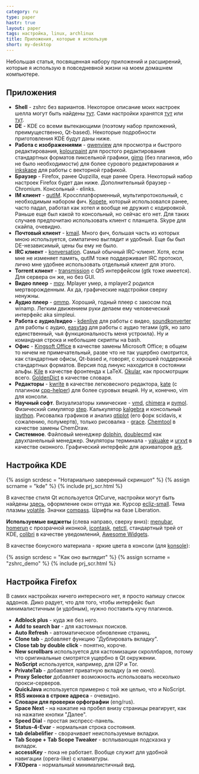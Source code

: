```yaml
---
category: ru
type: paper
hastr: true
layout: paper
tags: настройка, linux, archlinux
title: Приложения, которые я использую
short: my-desktop
---
```

Небольшая статья, посвященная набору приложений и расширений, которые я
использую в повседневной жизни на моем домашнем компьютере.

<!--more-->

## <a href="#apps" class="anchor" id="apps"><span class="octicon octicon-link"></span></a>Приложения

* **Shell** - zshrc без вариантов. Некоторое описание моих настроек шелла могут
быть найдены [тут](/ru/2014/01/14/about-zshrc/ "Статья о zshrc"). Сами настройки
хранятся [тут](//raw.githubusercontent.com/arcan1s/dotfiles/master/zshrc "Файл")
или [тут](//raw.githubusercontent.com/arcan1s/dotfiles/master/zshrc_server
"Файл").
* **DE** - KDE со всеми вытекающими (поэтому набор приложений, преимущественно,
Qt-based). Некоторые подробности приготовления KDE будут даны ниже.
* **Работа с изображениями** -
[gwenview](//kde.org/applications/graphics/gwenview/ "Домашняя страница
Gwenview") для просмотра и быстрого редактирования,
[kolourpaint](//kde.org/applications/graphics/kolourpaint/ "Домашняя страница
Kolourpaint") для простого редактирования стандартных форматов пиксельной
графики, [gimp](//www.gimp.org/ "Домашняя страница Gimp") (без плагинов, ибо не
было необходимости) для более сурового редактирования и
[inkskape](//www.inkscape.org/ "Домашняя страница Inkskape") для работы с
векторной графикой.
* **Браузер** - Firefox, ранее Qupzilla, еще ранее Opera. Некоторый набор
настроек Firefox будет дан ниже. Дополнительный браузер - Chromium. Консольный -
elinks.
* **IM клиент** - [qutIM](//qutim.org "Домашняя страница Qutim").
Кроссплатформенный, мультипротокольный, с необходимым набором фич.
[Kopete](//kde.org/applications/internet/kopete/ "Домашняя страница Kopete"),
который использовался ранее, часто падал, работал как хотел и вообще не дружил с
кодировкой. Раньше еще был какой то консольный, но сейчас его нет. Для таких
случаев предпочитаю использовать клиент с планшета. Skype для скайпа, очевидно.
* **Почтовый клиент** - [kmail](//kde.org/applications/internet/kmail/ "Домашняя
страница Kmail"). Много фич, большая часть из которых мною используется,
симпатично выглядит и удобный. Еще бы был DE-независимый, цены бы ему не было.
* **IRC клиент** - [konversation](//konversation.kde.org/ "Домашняя страница
Konversation"). Самый обычный IRC-клиент. Хотя, если мне не изменяет память,
qutIM тоже поддерживает IRC протокол, лично мне удобнее использовать отдельный
клиент для этого.
* **Torrent клиент** - [transmission](//www.transmissionbt.com/ "Домашняя
страница Transmission") с Qt5 интерфейсом (gtk тоже имеется). Для сервера он же,
но без GUI.
* **Видео плеер** - [mpv](//mpv.io/ "Домашняя страница mpv"). Mplayer умер, а
mplayer2 родился мертворожденным. Ах да, графические надстройки сверху ненужны.
* **Аудио плеер** - [qmmp](//qmmp.ylsoftware.com/ "Домашняя страница Qmmp").
Хороший, годный плеер с закосом под winamp. Легким движением руки делаем ему
человеческий интерфейс aka simpleui.
* **Работа с аудио/видео** -
[kdenlive](//kde-apps.org/content/show.php?content=29024 "Домашняя страница
kdenlive") для работы с видео,
[soundkonverter](//kde-apps.org/content/show.php?content=29024 "Домашняя
страница Soundkonverter") для работы с аудио,
[easytag](//wiki.gnome.org/Apps/EasyTAG "Домашняя страница Easytag") для работы
с аудио тегами (gtk, но зато единственный, чья функциональность меня устроила).
Ну и командная строка и небольшие скрипты на bash.
* **Офис** - [Kingsoft Office](//wps-community.org/ "Домашняя страница KO") в
качестве замены Microsoft Office; в общем то ничем не примечательный, разве что
не так ущербно смотрится, как стандартные офисы, Qt-based и, говорят, с хорошей
поддержкой стандартных форматов. Версия под линукс находится в состоянии альфы.
[Kile](//kile.sourceforge.net/ "Домашняя страница Kile") в качестве фронтенда к
LaTeX. [Okular](//kde.org/applications/graphics/okular/ "Домашняя страница
Okular"), как просмотрщик всего. [GoldenDict](//goldendict.org/ "Домашняя
страница GoldenDict") в качестве словаря.
* **Редакторы** - [kwrite](//www.kde.org/applications/utilities/kwrite/
"Домашняя страница Kwrite") в качестве легковесного редактора,
[kate](//www.kde.org/applications/utilities/kate/ "Домашняя страница Kate") (с
плагином [cpp-helper](//zaufi.github.io/kate-cpp-helper-plugin.html "Домашняя
страница плагина")) для более суровых вещей. Ну и, конечно, vim для консоли.
* **Научный софт**. Визуализаторы химические -
[vmd](//www.ks.uiuc.edu/Research/vmd/ "Домашняя страница VMD"),
[chimera](//www.cgl.ucsf.edu/chimera/ "Домашняя страница Chimera") и
[pymol](//pymol.org/ "Домашняя страница Pymol"). Физический симулятор
[step](//kde.org/applications/education/step/ "Домашняя страница Step").
Калькулятор [kalgebra](//kde.org/applications/education/kalgebra/ "Домашняя
страница Kalgebra") и консольный [ipython](//ipython.org/ "Домашняя страница
ipython"). Рисовалка графиков и анализ [qtiplot](//qtiplot.com/ "Домашняя
страница Qtiplot") (его форк scidavis, к сожалению, полумертв), только рисовалка -
[grace](//plasma-gate.weizmann.ac.il/Grace/ "Домашняя страница Grace").
[Chemtool](//ruby.chemie.uni-freiburg.de/~martin/chemtool/chemtool.html
"Домашняя страница Chemtool") в качестве замены ChemDraw.
* **Системное**. Файловый менеджер
[dolphin](//kde.org/applications/system/dolphin/ "Домашняя страница Dolphin"),
[doublecmd](//doublecmd.sourceforge.net/ "Домашняя страница Doublecmd") как
двухпанельный менеджер. Эмуляторы терминала - [yakuake](//yakuake.kde.org/
"Домашняя страница Yakuake") и
[urxvt](//software.schmorp.de/pkg/rxvt-unicode.html "Домашняя страница urxvt") в
качестве оконного. Графический интерфейс для архиваторов
[ark](//kde.org/applications/utilities/ark/ "Домашняя страница Ark").

## <a href="#kde" class="anchor" id="kde"><span class="octicon octicon-link"></span></a>Настройка KDE

<div class="thumbnails">
  {% assign scrdesc = "Нотариально заверенный скриншот" %}
  {% assign scrname = "kde" %}
  {% include prj_scr.html %}
</div>

В качестве стиля Qt используется QtCurve, настройки могут быть найдены
[здесь](//github.com/arcan1s/dotfiles/tree/master/qtcurve "GitHub"), оформление
окон оттуда же. Курсор
[ecliz-small](//kde-look.org/content/show.php/Ecliz?content=110340 "Домашняя
страница курсоров"). Тема плазмы
[volatile](//kde-look.org/content/show.php/Volatile?content=128110 "Домашняя
страница темы"). Значки [compass](//nitrux.in/ "Домашняя страница Nitrux").
Шрифты на базе Liberation.

**Используемые виджеты** (слева направо, сверху вниз):
[menubar](//launchpad.net/plasma-widget-menubar "Домашняя страница виджета"),
[homerun](//userbase.kde.org/Homerun "Домашняя страница виджета") с прозрачной
иконкой, [icontask](//kde-apps.org/content/show.php?content=144808 "Домашняя
страница виджета"), [netctl](/ru/projects/netctl-gui/ "Домашняя страница
виджета"), стандартный трей от KDE, [colibri](//agateau.com/projects/colibri/
"Домашняя страница виджета") в качестве уведомлений, [Awesome
Widgets](/ru/projects/awesome-widgets "Домашняя страница виджета").

В качестве бонусного материала - яркие цвета в консоли (для
[konsole](//github.com/arcan1s/dotfiles/blob/master/themes/yakuake/My%20color.colorscheme
"GitHub")):

<div class="thumbnails">
  {% assign scrdesc = "Как оно выглядит" %}
  {% assign scrname = "zshrc_demo" %}
  {% include prj_scr.html %}
</div>

## <a href="#firefox" class="anchor" id="firefox"><span class="octicon octicon-link"></span></a>Настройка Firefox

В самих настройках ничего интересного нет, я просто напишу список аддонов. Дико
радует, что для того, чтобы интерфейс был минималистичным (и удобным), нужно
поставить кучу плагинов.

* **Adblock plus** - куда же без него.
* **Add to search bar** - для кастомных поисков.
* **Auto Refresh** - автоматическое обновление страниц.
* **Clone tab** - добавляет функцию "Дублировать вкладку".
* **Close tab by double click** - понятно, короче.
* **New scrollbars** используется для кастомизации скроллбаров, потому что
оригинальные смотрятся ущербно в Qt окружении.
* **NoScript** используется, например, для I2P и Tor.
* **PrivateTab** - добавляет приватную вкладку (а не окно).
* **Proxy Selector** добавляет возможность использовать несколько
прокси-серверов.
* **QuickJava** используется примерно с той же целью, что и NoScript.
* **RSS иконка в строке адреса** - очевидно.
* **Словари для проверки орфографии** (eng/rus).
* **Space Next** - на нажатие на пробел внизу страницы реагирует, как на нажатие
кнопки "Далее".
* **Speed Dial** - простая экспресс-панель.
* **Status-4-Evar** - нормальная строка состояния.
* **tab delabelifier** - сворачивает неиспользуемые вкладки.
* **Tab Scope + Tab Scope Tweaker** - всплывающая подсказка у вкладок.
* **accessKey** - пока не работает. Вообще служит для удобной навигации
(opera-like) с клавиатуры.
* **FXOpera** - нормальный минималистичный вид.
